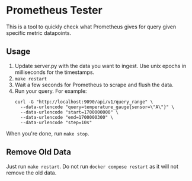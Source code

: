 # Prometheus Tester
This is a tool to quickly check what Prometheus gives for query given specific metric datapoints.

## Usage
1. Update server.py with the data you want to ingest. Use unix epochs in milliseconds for the timestamps.
2. `make restart`
3. Wait a few seconds for Prometheus to scrape and flush the data.
4. Run your query. For example:
   ```
   curl -G "http://localhost:9090/api/v1/query_range" \
     --data-urlencode "query=temperature_gauge{sensor=\"A\"}" \
     --data-urlencode "start=1700000000" \
     --data-urlencode "end=1700000300" \
     --data-urlencode "step=10s"
   ```

When you're done, run `make stop`.

## Remove Old Data
Just run `make restart`.
Do not run `docker compose restart` as it will not remove the old data.
